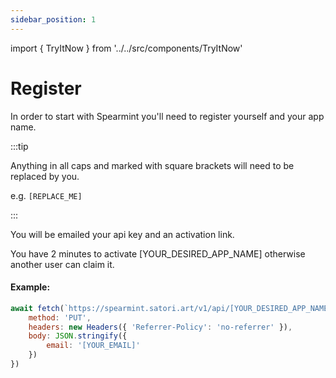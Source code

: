 ```yaml
---
sidebar_position: 1
---
```

import { TryItNow } from '../../src/components/TryItNow'

# Register

In order to start with Spearmint you'll need to register yourself and your app name.

:::tip

Anything in all caps and marked with square brackets will need to be replaced by you.

e.g. `[REPLACE_ME]`

:::

You will be emailed your api key and an activation link.

You have 2 minutes to activate [YOUR_DESIRED_APP_NAME] otherwise another user can claim it.

#### Example:

```js
await fetch(`https://spearmint.satori.art/v1/api/[YOUR_DESIRED_APP_NAME]/register`, {
	method: 'PUT',
    headers: new Headers({ 'Referrer-Policy': 'no-referrer' }),
	body: JSON.stringify({
		email: '[YOUR_EMAIL]'
	})
})
```
<TryItNow />
